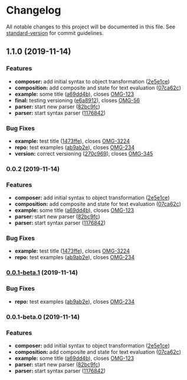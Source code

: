 # Changelog

All notable changes to this project will be documented in this file. See [standard-version](https://github.com/conventional-changelog/standard-version) for commit guidelines.

## 1.1.0 (2019-11-14)


### Features

* **composer:** add initial syntax to object transformation ([2e5e1ce](https://github.com/wermanoid/dynamic-react-app/commit/2e5e1ce76b1fa3eaf2b6a90d2ca2b548b0761ae8))
* **composition:** add composite and state for text evaluation ([07ca62c](https://github.com/wermanoid/dynamic-react-app/commit/07ca62c4fd0937d4d8a136b7a03596d519a3b0d1))
* **example:** some title ([a69dd4b](https://github.com/wermanoid/dynamic-react-app/commit/a69dd4bdd6b1252b0a7041e38f67b529776c2069)), closes [OMG-123](https://github.com/https://this.is.my/custom/tracker/issue/123)
* **final:** testing versioning ([e6a8912](https://github.com/wermanoid/dynamic-react-app/commit/e6a8912c2b48945004c61b7dfee3001b382accd0)), closes [OMG-56](https://github.com/https://this.is.my/custom/tracker/issue/56)
* **parser:** start new parser ([82bc9fc](https://github.com/wermanoid/dynamic-react-app/commit/82bc9fcaca10b8a47bc6991604e87d7185acc026))
* **parser:** start syntax parser ([1176842](https://github.com/wermanoid/dynamic-react-app/commit/11768422afb500ef45680de80135f7c373b8071d))


### Bug Fixes

* **example:** test title ([1473ffe](https://github.com/wermanoid/dynamic-react-app/commit/1473ffe0900a104a5a2d3f59765070d555d3d6d9)), closes [OMG-3224](https://github.com/https://this.is.my/custom/tracker/issue/3224)
* **repo:** test examples ([ab9ab2e](https://github.com/wermanoid/dynamic-react-app/commit/ab9ab2e8f642f302a4a273e01acec05221462983)), closes [OMG-234](https://github.com/https://this.is.my/custom/tracker/issue/234)
* **version:** correct versioning ([270c969](https://github.com/wermanoid/dynamic-react-app/commit/270c96913a050a68fcfa7cf648a99596c4739d8b)), closes [OMG-345](https://github.com/https://this.is.my/custom/tracker/issue/345)

### 0.0.2 (2019-11-14)


### Features

* **composer:** add initial syntax to object transformation ([2e5e1ce](https://github.com/wermanoid/dynamic-react-app/commit/2e5e1ce76b1fa3eaf2b6a90d2ca2b548b0761ae8))
* **composition:** add composite and state for text evaluation ([07ca62c](https://github.com/wermanoid/dynamic-react-app/commit/07ca62c4fd0937d4d8a136b7a03596d519a3b0d1))
* **example:** some title ([a69dd4b](https://github.com/wermanoid/dynamic-react-app/commit/a69dd4bdd6b1252b0a7041e38f67b529776c2069)), closes [OMG-123](https://github.com/https://this.is.my/custom/tracker/issue/123)
* **parser:** start new parser ([82bc9fc](https://github.com/wermanoid/dynamic-react-app/commit/82bc9fcaca10b8a47bc6991604e87d7185acc026))
* **parser:** start syntax parser ([1176842](https://github.com/wermanoid/dynamic-react-app/commit/11768422afb500ef45680de80135f7c373b8071d))


### Bug Fixes

* **example:** test title ([1473ffe](https://github.com/wermanoid/dynamic-react-app/commit/1473ffe0900a104a5a2d3f59765070d555d3d6d9)), closes [OMG-3224](https://github.com/https://this.is.my/custom/tracker/issue/3224)
* **repo:** test examples ([ab9ab2e](https://github.com/wermanoid/dynamic-react-app/commit/ab9ab2e8f642f302a4a273e01acec05221462983)), closes [OMG-234](https://github.com/https://this.is.my/custom/tracker/issue/234)

### [0.0.1-beta.1](https://github.com/wermanoid/dynamic-react-app/compare/v0.0.1-beta.0...v0.0.1-beta.1) (2019-11-14)


### Bug Fixes

* **repo:** test examples ([ab9ab2e](https://github.com/wermanoid/dynamic-react-app/commit/ab9ab2e8f642f302a4a273e01acec05221462983)), closes [OMG-234](https://this.is.my/custom/tracker/issue/234)

### 0.0.1-beta.0 (2019-11-14)


### Features

* **composer:** add initial syntax to object transformation ([2e5e1ce](https://github.com/wermanoid/dynamic-react-app/commit/2e5e1ce76b1fa3eaf2b6a90d2ca2b548b0761ae8))
* **composition:** add composite and state for text evaluation ([07ca62c](https://github.com/wermanoid/dynamic-react-app/commit/07ca62c4fd0937d4d8a136b7a03596d519a3b0d1))
* **example:** some title ([a69dd4b](https://github.com/wermanoid/dynamic-react-app/commit/a69dd4bdd6b1252b0a7041e38f67b529776c2069)), closes [OMG-123](https://this.is.my/custom/tracker/issue/123)
* **parser:** start new parser ([82bc9fc](https://github.com/wermanoid/dynamic-react-app/commit/82bc9fcaca10b8a47bc6991604e87d7185acc026))
* **parser:** start syntax parser ([1176842](https://github.com/wermanoid/dynamic-react-app/commit/11768422afb500ef45680de80135f7c373b8071d))
